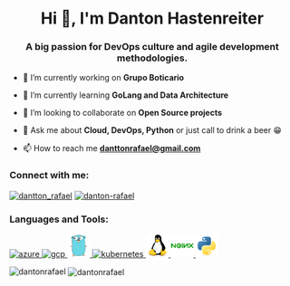<h1 align="center">Hi 👋, I'm Danton Hastenreiter</h1>
<h3 align="center">A big passion for DevOps culture and agile development methodologies.</h3>

- 🔭 I’m currently working on **Grupo Boticario**

- 🌱 I’m currently learning **GoLang and Data Architecture**

- 👯 I’m looking to collaborate on **Open Source projects**

- 💬 Ask me about **Cloud, DevOps, Python** or just call to drink a beer 😁

- 📫 How to reach me **danttonrafael@gmail.com**

<h3 align="left">Connect with me:</h3>
<p align="left">
<a href="https://twitter.com/dantton_rafael" target="blank"><img align="center" src="https://raw.githubusercontent.com/rahuldkjain/github-profile-readme-generator/master/src/images/icons/Social/twitter.svg" alt="dantton_rafael" height="30" width="40" /></a>
<a href="https://linkedin.com/in/danton-rafael" target="blank"><img align="center" src="https://raw.githubusercontent.com/rahuldkjain/github-profile-readme-generator/master/src/images/icons/Social/linked-in-alt.svg" alt="danton-rafael" height="30" width="40" /></a>
</p>

<h3 align="left">Languages and Tools:</h3>
<p align="left"> <a href="https://azure.microsoft.com/en-in/" target="_blank"> <img src="https://www.vectorlogo.zone/logos/microsoft_azure/microsoft_azure-icon.svg" alt="azure" width="40" height="40"/> </a> <a href="https://cloud.google.com" target="_blank"> <img src="https://www.vectorlogo.zone/logos/google_cloud/google_cloud-icon.svg" alt="gcp" width="40" height="40"/> </a> <a href="https://golang.org" target="_blank"> <img src="https://raw.githubusercontent.com/devicons/devicon/master/icons/go/go-original.svg" alt="go" width="40" height="40"/> </a> <a href="https://kubernetes.io" target="_blank"> <img src="https://www.vectorlogo.zone/logos/kubernetes/kubernetes-icon.svg" alt="kubernetes" width="40" height="40"/> </a> <a href="https://www.linux.org/" target="_blank"> <img src="https://raw.githubusercontent.com/devicons/devicon/master/icons/linux/linux-original.svg" alt="linux" width="40" height="40"/> </a> <a href="https://www.nginx.com" target="_blank"> <img src="https://raw.githubusercontent.com/devicons/devicon/master/icons/nginx/nginx-original.svg" alt="nginx" width="40" height="40"/> </a> <a href="https://www.python.org" target="_blank"> <img src="https://raw.githubusercontent.com/devicons/devicon/master/icons/python/python-original.svg" alt="python" width="40" height="40"/> </a> </p>

<p><img align="left" src="https://github-readme-stats.vercel.app/api/top-langs?username=dantonrafael&show_icons=true&locale=en&layout=compact" alt="dantonrafael" /></p>

<p>&nbsp;<img align="center" src="https://github-readme-stats.vercel.app/api?username=dantonrafael&show_icons=true&locale=en" alt="dantonrafael" /></p>
